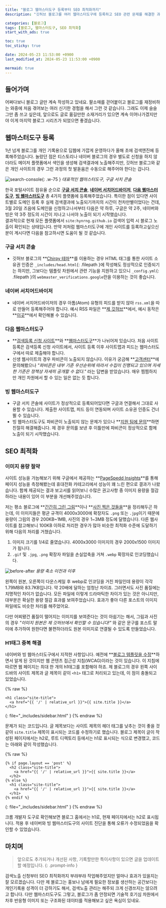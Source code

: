 ```yaml
---
title: "블로그 웹마스터도구 등록부터 SEO 최적화까지"
description: "깃허브 블로그를 여러 웹마스터도구에 등록하고 SEO 관련 문제를 해결한 과정을 정리합니다."

categories: [블로그]
tags: [블로그, 웹마스터도구, SEO 최적화]
start_with_ads: true

toc: true
toc_sticky: true

date: 2024-05-23 11:53:00 +0900
last_modified_at: 2024-05-23 11:53:00 +0900

mermaid: true
---
```


## **들어가며**

어쩌다보니 블로그 글만 계속 작성하고 있네요. 팔소매를 걷어붙이고 블로그를 재정비하는 와중에 처음 겪어보는 여러 신기한 경험을 해서 그런 것 같습니다. 그래도 이제 슬슬 그만 좀 쓰고 싶은데, 앞으로도 글로 옮길만한 소재거리가 있으면 계속 이어나가겠지만야 이게 마지막 블로그 시리즈가 되었으면 좋겠습니다.

## **웹마스터도구 등록**

1년 넘게 블로그를 개인 기록용으로 딥웹에 가깝게 운영하다가 올해 초에 검색엔진에 등록해주었습니다. 놀랐던 점은 티스토리나 네이버 블로그의 경우 별도로 신청을 하지 않더라도 메이저 플랫폼에서 색인을 생성해 검색결과에 노출해주지만, 깃허브 블로그와 같은 개인 사이트의 경우 그런 과정의 첫 발돋움은 수동으로 해주어야 한다는 겁니다.

![search-console](/2024-05-23-webmasters-and-seo/search-console.webp){: .w-75 }
_대표적인 웹마스터도구, 구글 서치 콘솔_

한국 포털사이트 점유율 순으로 **[구글 서치 콘솔](https://search.google.com/search-console/)**, **[네이버 서치어드바이저](https://searchadvisor.naver.com/)**, **[다음 웹마스터도구](https://webmaster.daum.net/)**, **[빙 웹마스터도구](https://www.bing.com/webmasters?lang=ko)** 총 4가지 플랫폼에 등록해주었습니다. 특이한 점이 있다면 사이트별로 도메인 등록 후 실제 검색결과에 노출되기까지의 시간이 천차만별이었다는 건데, 3월 20일 즈음에 도메인을 신청하고나서부터 다음은 약 하루, 구글은 약 2주, 네이버와 빙은 약 3주 정도의 시간이 지나고 나서야 노출이 되기 시작했습니다.  
결과적으로 현재 모든 플랫폼에서 `site:hynrng.github.io` 검색어 입력 시 블로그 노출이 확인되는 상태입니다. 만약 저처럼 웹마스터도구에 개인 사이트를 등록하고싶으신 분이 계시다면 다음을 참고하시면 도움이 될 것 같습니다.

### **구글 서치 콘솔**
- 깃허브 블로그의 **[Chirpy 테마](https://github.com/cotes2020/jekyll-theme-chirpy)**를 이용하는 경우 HTML 태그를 통한 사이트 소유권 인증은 `_includes/head.html`{: .filepath }에 작성해도 정상적으로 인증되기는 하지만, 그보다는 템플릿 차원에서 관련 기능을 지원하고 있으니 `_config.yml`{: .filepath }의 `webmaster_verifications.google`란을 이용하는 것이 좋습니다.

### **네이버 서치어드바이저**
- 네이버 서치어드바이저의 경우 아톰(Atom) 유형의 피드를 받지 않아 `rss.xml`을 따로 만들어 등록해주어야 합니다. 예시 RSS 파일은 **[제 깃허브](https://github.com/hynrng/hynrng.github.io/blob/main/assets/rss.xml)**에서, 예시 동작은 **[이곳](https://hynrng.github.io/rss.xml)**에서 확인해볼 수 있습니다.

### **다음 웹마스터도구**
- **[검색등록 신청 사이트](https://register.search.daum.net/index.daum)**와 **[웹마스터도구](https://webmaster.daum.net/)**가 나뉘어져 있습니다. 처음 사이트 등록은 검색등록 신청 사이트에서, 사이트 등록 이후 사이트맵과 피드는 웹마스터도구에서 따로 제출해야 합니다.
- 신생 웹사이트의 경우 파비콘이 노출되지 않습니다. 이유가 궁금해 **[고객센터](https://cs.daum.net/)**에 문의해봤으나 _"파비콘은 내부 기준 우선순위에 따라서 수집이 진행되고 있으며 자세한 기준은 정책상 자세히 공개할 수 없다."_ 라는 답변을 받았습니다. 매우 찜찜하지만 개인 차원에서 할 수 있는 일은 없는 듯 합니다.

### **빙 웹마스터도구**
- 구글 서치 콘솔에 사이트가 정상적으로 등록되어있다면 구글과 연결해서 그대로 사용할 수 있습니다. 제출한 사이트맵, 피드 등이 연동되며 사이트 소유권 인증도 건너뛸 수 있습니다.
- 빙 웹마스터도구도 파비콘이 노출되지 않는 문제가 있으나 **[지원 팀에 문의](https://www.bing.com/webmasters/support)**하면 친절히 해결해줍니다. 제 경우 문의를 보낸 후 이틀만에 파비콘이 정상적으로 함께 노출이 되기 시작했습니다.

## **SEO 최적화**

### **이미지 용량 절약**

사이트 성능을 가늠해보기 위해 구글에서 제공하는 **[PageSpedd Insights](https://pagespeed.web.dev/?utm_source=psi&utm_medium=redirect)**를 통해 페이지 성능을 측정해봤는데 휴대전화 카테고리에서 성능이 꽤 느린 편으로 결과가 나왔습니다. 함께 제공되는 결과 보고서를 읽어보니 수많은 권고사항 중 이미지 용량을 절감하라는 내용이 있어 이 부분을 개선해주었습니다.

저는 평소 블로그에 **[간간히 그린 그림](https://hynrng.github.io/posts/fifth-drawing/)**이나 **[사진 찍은 것들을](https://hynrng.github.io/posts/photos-of-gyemyo/)**을 정리해두곤 하는데, 이 이미지들은 평균 규격이 4000x3000에 확장자도 `.png` 또는 `.jpg`이기 때문에 용량이 그림의 경우 200KB~1MB, 사진의 경우 1~3MB 정도에 달했습니다. 다른 웹사이트를 참고해보니 100KB 이하로 처리한 경우가 많아 비슷한 최적화 수준에 도달하기 위해 다음의 처리를 거쳤습니다.

1. 이미지 크기를 1/4로 줄였습니다. 4000x3000 이미지의 경우 2000x1500 이미지가 됩니다.
2. `.gif` 및 `.jpg`, `.png` 확장자 파일을 손실압축을 거쳐 `.webp` 확장자로 인코딩했습니다.

![before-after](/2024-05-23-webmasters-and-seo/before-after.webp)
_용량 축소 이전과 이후_

왼쪽이 원본, 오른쪽이 다운스케일 후 webp로 인코딩을 거친 파일인데 용량이 각각 1.79MB와 83.7KB입니다. 약 20배에 달하는 엄청난 차이죠. 그러면서도 사진 품질에는 치명적인 차이가 없습니다. 모든 파일에 이렇게 드라마틱한 차이가 있는 것은 아니지만, 대부분은 확실한 용량 절감 효과를 보여주었습니다. 효과가 좋아 다른 포스트의 이미지 파일에도 비슷한 처리를 해주었어요.

다만 어찌됐건 품질이 떨어지는 이미지를 보여준다는 것이 아쉽기는 해서, 그림과 사진의 경우 _"이미지 원본은 제 깃허브에서 확인할 수 있습니다!"_ 와 같은 문구를 포스트 말미에 추가하여 원한다면 불편하더라도 원본 이미지로 연결될 수 있도록 만들었습니다.

### **H1태그 중복 해결**

네이버와 빙 웹마스터도구에서 지적한 사항입니다. 예전에 **[블로그 템플릿을 수정](https://hynrng.github.io/posts/first-blog-customization/)**하면서 알게 된 것이지만 웹 콘텐츠 접근성 지침(WCAG)이라는 것이 있습니다. 이 지침에 따르면 웹 페이지는 최대 한 개의 h1태그를 포함해야 하죠. 제 블로그의 경우 왼쪽 사이드바의 사이트 제목과 글 제목이 같이 `<h1>` 태그로 처리되고 있는데, 이 점이 충돌되고 있었습니다.

{% raw %}
```liquid
<h1 class="site-title">
  <a href="{{ '/' | relative_url }}">{{ site.title }}</a>
</h1>
```
{: file="_includes/sidebar.html" }
{% endraw %}

문제가 되는 코드입니다. 글 제목보다는 사이트 제목의 헤더 태그를 낮추는 것이 좋을 것 같아 `site.title` 제목이 표시되는 코드를 수정하기로 했습니다.  블로그 제목이 글이 작성된 페이지에서는 h2로, 루트 디렉토리 등에서는 h1로 표시되는 식으로 변경했고, 코드는 아래와 같이 작성했습니다.

{% raw %}
```liquid
{% if page.layout == 'post' %}
  <h2 class="site-title">
    <a href="{{ '/' | relative_url }}">{{ site.title }}</a>
  </h2>
{% else %}
  <h1 class="site-title">
    <a href="{{ '/' | relative_url }}">{{ site.title }}</a>
  </h1>
{% endif %}
```
{: file="_includes/sidebar.html" }
{% endraw %}

크롬 개발자 도구로 확인해보면 블로그 홈에서는 h1로, 현재 페이지에서는 h2로 표시됩니다. 적용 후 네이버와 빙 웹마스터도구의 사이트 진단을 통해 오류가 수정되었음을 확인할 수 있었습니다.

<!--
### **메타 태그 생성 문제**

> 아직 해결중에 있는 문제입니다!
{: .prompt-warning }

빙 웹마스터도구에서 지적한 사항입니다. **[블로그 테마를 업데이트](https://hynrng.github.io/posts/blog-update/)**하면서 `description` 작성을 정식 지원하기 때문에 이제 큰 문제가 되는 사안은 아니지만, 자잘한 개선이 필요한 상태입니다.

제 블로그의 많은 글은 도입부로 "들어가며"로 시작되는 첫 문단을 거치는데 이 부분이 문제가 되어 _"`<meta name="description">` 태그에 동일 설명문 발견"_ 이라는 오류 안내문으로 이어졌습니다. 결과적으로 프론트메터에 `description`을 작성해주는 것으로 해결되었지만, 문제는 이제 _"너무 길거나 짧은 Meta Description"_ 라는 오류 안내문이 발생하고 있습니다.

`description`의 적절한 길이는 150~160자로 안내되고 있습니다. 매 페이지마다 손수 150자에 달하는 분량을 작성하기에는 여간 번거로운 일이 아니기 때문에 `_includes/post-description.html`{: .filepath }를 수정하려 했으나 어째서인지 적용되지 않았습니다. 대신 메타데이터를 생성하는 `_includes/head.html`{: .filepath }를 확인해보니 다음의 코드에서 `<meta>` 태그가 생성되고 있습니다.

{% raw %}
```liquid
{%- capture seo_tags -%}
  {% seo title=false %}
{%- endcapture -%}

...

{{ seo_tags }}
```
{: file="_includes/head.html" }
{% endraw %}

포스트의 `_includes/post-description.html`{: .filepath }는 `description`을 생성하는 역할로 보이나 실제로 사용되지는 않는 것 같습니다. 오히려 메타 태그는 일괄적으로 `jekyll-seo-tag`을 통해 생성되고 있었고, 결정적으로 `_config.yml`에 다음과 같은 부분이 있습니다.

```md
# jekyll-seo-tag settings › https://github.com/jekyll/jekyll-seo-tag/blob/master/docs/usage.md

...

# The end of `jekyll-seo-tag` settings
```
{: .file="_config.yml" }

주어진 URL을 타고 들어가면 문서 하단에서 다음을 확인할 수 있습니다:

> The SEO tag will respect the following YAML front matter if included in a post, page, or document:  
...  
description - A short description of the page's content  
...  
Note: Front matter defaults can be used for any of the above values as described in advanced usage with an image example.
-->

<!--
### **이미지 CDN 변경**

- CDN는 Statically 이용. jsdelivr는 이미지 CDN용이 아니기도 하고, 속도가 조금 느렸음.
    - GitHub 레포지토리 연결이 되고, 공식적으로 이미지 CDN으로 사용할 수 있고, 무료임.
    - SEO를 위해
    - 이거 안 쓰기로 함. mp3 및 mp4 지원 안됨.
-->

## **마치며**

> 앞으로도 추가되거나 개선된 사항, 기록할만한 특이사항이 있으면 글을 업데이트할 예정입니다.
{: .prompt-info }

검색노출 신청부터 SEO 최적화까지 부랴부랴 작업해주었지만 얼마나 효과가 있을지는 잘 모르겠습니다. 다만 제 블로그는 홍보나 남에게 필요한 정보를 생산하는 공간보다는 개인기록용 성격이 더 강하기도 해서, 검색노출 관리는 해주되 크게 신경쓰지는 않으려고 합니다. 다만 웹마스터도구도 그렇고, 블로그가 좀 안정되면 기술적 호기심 차원에서 차후 반응형 이미지 또는 구조화된 데이터를 적용해보고 싶은 욕심이 있네요.
